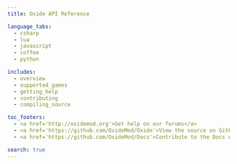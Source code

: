 ```yaml
---
title: Oxide API Reference

language_tabs:
  - csharp
  - lua
  - javascript
  - coffee
  - python

includes:
  - overview
  - supported_games
  - getting_help
  - contributing
  - compiling_source

toc_footers:
  - <a href='http://oxidemod.org'>Get help on our forums</a>
  - <a href='https://github.com/OxideMod/Oxide'>View the source on GitHub</a>
  - <a href='https://github.com/OxideMod/Docs'>Contribute to the Docs on GitHub</a>

search: true
---
```

